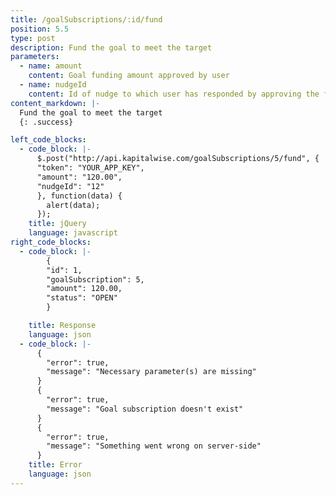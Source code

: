 ```yaml
---
title: /goalSubscriptions/:id/fund
position: 5.5
type: post
description: Fund the goal to meet the target
parameters:
  - name: amount
    content: Goal funding amount approved by user
  - name: nudgeId
    content: Id of nudge to which user has responded by approving the funding amount
content_markdown: |-
  Fund the goal to meet the target
  {: .success}

left_code_blocks:
  - code_block: |-
      $.post("http://api.kapitalwise.com/goalSubscriptions/5/fund", {
      "token": "YOUR_APP_KEY",
      "amount": "120.00",
      "nudgeId": "12"
      }, function(data) {
        alert(data);
      });
    title: jQuery
    language: javascript
right_code_blocks:
  - code_block: |-
        {
        "id": 1,
        "goalSubscription": 5,
        "amount": 120.00,
        "status": "OPEN"
        }

    title: Response
    language: json
  - code_block: |-
      {
        "error": true,
        "message": "Necessary parameter(s) are missing"
      }
      {
        "error": true,
        "message": "Goal subscription doesn't exist"
      }
      {
        "error": true,
        "message": "Something went wrong on server-side"
      }
    title: Error
    language: json
---
```

